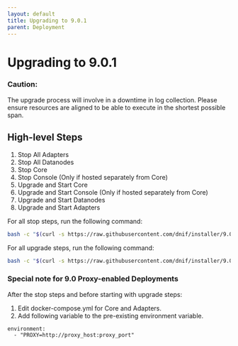 ```yaml
---
layout: default
title: Upgrading to 9.0.1
parent: Deployment
---
```


# Upgrading to 9.0.1

### Caution: 
The upgrade process will involve in a downtime in log collection.
Please ensure resources are aligned to be able to execute in the shortest possible span.

## High-level Steps
1. Stop All Adapters
2. Stop All Datanodes
3. Stop Core
4. Stop Console (Only if hosted separately from Core)
5. Upgrade and Start Core
6. Upgrade and Start Console (Only if hosted separately from Core)
7. Upgrade and Start Datanodes
8. Upgrade and Start Adapters

For all stop steps, run the following command:
```sh
bash -c "$(curl -s https://raw.githubusercontent.com/dnif/installer/9.0.1/upgradepre.sh)"
```

For all upgrade steps, run the following command:
```sh
bash -c "$(curl -s https://raw.githubusercontent.com/dnif/installer/9.0.1/upgrade-v9.0.1.sh)"
```

### Special note for 9.0 Proxy-enabled Deployments
After the stop steps and before starting with upgrade steps:
1. Edit docker-compose.yml for Core and Adapters.
2. Add following variable to the pre-existing environment variable.
```
environment:
  - "PROXY=http://proxy_host:proxy_port"
```
